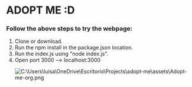 <h1>ADOPT ME :D</h2>

<h3>Follow the above steps to try the webpage:</h3>
<ol>
  <li>Clone or download. </li>
  <li>Run the npm install in the package.json location. </li>
  <li>Run the index.js using "node index.js". </li>
  <li>Open port 3000 --> localhost:3000 </li>

![C:\Users\luisa\OneDrive\Escritorio\Projects\adopt-me\assets\Adopt-me-org.png]()
